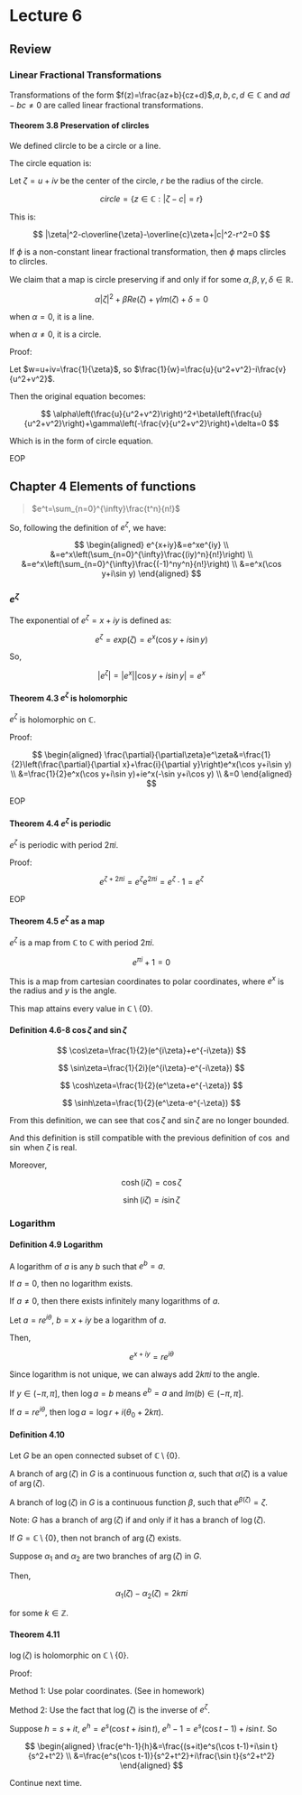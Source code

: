 # Lecture 6

## Review

### Linear Fractional Transformations

Transformations of the form $f(z)=\frac{az+b}{cz+d}$,$a,b,c,d\in\mathbb{C}$ and $ad-bc\neq 0$ are called linear fractional transformations.

#### Theorem 3.8 Preservation of clircles

We defined clircle to be a circle or a line.

The circle equation is:

Let $\zeta=u+iv$ be the center of the circle, $r$ be the radius of the circle.

$$
circle=\{z\in\mathbb{C}:|\zeta-c|=r\}
$$

This is:

$$
|\zeta|^2-c\overline{\zeta}-\overline{c}\zeta+|c|^2-r^2=0
$$

If $\phi$ is a non-constant linear fractional transformation, then $\phi$ maps clircles to clircles.

We claim that a map is circle preserving if and only if for some $\alpha,\beta,\gamma,\delta\in\mathbb{R}$.

$$
\alpha|\zeta|^2+\beta Re(\zeta)+\gamma Im(\zeta)+\delta=0
$$

when $\alpha=0$, it is a line.

when $\alpha\neq 0$, it is a circle.

Proof:

Let $w=u+iv=\frac{1}{\zeta}$, so $\frac{1}{w}=\frac{u}{u^2+v^2}-i\frac{v}{u^2+v^2}$.

Then the original equation becomes:

$$
\alpha\left(\frac{u}{u^2+v^2}\right)^2+\beta\left(\frac{u}{u^2+v^2}\right)+\gamma\left(-\frac{v}{u^2+v^2}\right)+\delta=0
$$

Which is in the form of circle equation.

EOP

## Chapter 4 Elements of functions

> $e^t=\sum_{n=0}^{\infty}\frac{t^n}{n!}$

So, following the definition of $e^\zeta$, we have:

$$
\begin{aligned}
e^{x+iy}&=e^xe^{iy} \\
&=e^x\left(\sum_{n=0}^{\infty}\frac{(iy)^n}{n!}\right) \\
&=e^x\left(\sum_{n=0}^{\infty}\frac{(-1)^ny^n}{n!}\right) \\
&=e^x(\cos y+i\sin y)
\end{aligned}
$$

### $e^\zeta$

The exponential of $e^\zeta=x+iy$ is defined as:

$$
e^\zeta=exp(\zeta)=e^x(\cos y+i\sin y)
$$

So,

$$
|e^\zeta|=|e^x||\cos y+i\sin y|=e^x
$$

#### Theorem 4.3 $e^\zeta$ is holomorphic

$e^\zeta$ is holomorphic on $\mathbb{C}$.

Proof:

$$
\begin{aligned}
\frac{\partial}{\partial\zeta}e^\zeta&=\frac{1}{2}\left(\frac{\partial}{\partial x}+\frac{i}{\partial y}\right)e^x(\cos y+i\sin y) \\
&=\frac{1}{2}e^x(\cos y+i\sin y)+ie^x(-\sin y+i\cos y) \\
&=0
\end{aligned}
$$

EOP

#### Theorem 4.4 $e^\zeta$ is periodic

$e^\zeta$ is periodic with period $2\pi i$.

Proof:

$$
e^{\zeta+2\pi i}=e^\zeta e^{2\pi i}=e^\zeta\cdot 1=e^\zeta
$$

EOP

#### Theorem 4.5 $e^\zeta$ as a map

$e^\zeta$ is a map from $\mathbb{C}$ to $\mathbb{C}$ with period $2\pi i$.

$$
e^{\pi i}+1=0
$$

This is a map from cartesian coordinates to polar coordinates, where $e^x$ is the radius and $y$ is the angle.

This map attains every value in $\mathbb{C}\setminus\{0\}$.

#### Definition 4.6-8 $\cos\zeta$ and $\sin\zeta$

$$
\cos\zeta=\frac{1}{2}(e^{i\zeta}+e^{-i\zeta})
$$

$$
\sin\zeta=\frac{1}{2i}(e^{i\zeta}-e^{-i\zeta})
$$

$$
\cosh\zeta=\frac{1}{2}(e^\zeta+e^{-\zeta})
$$

$$
\sinh\zeta=\frac{1}{2}(e^\zeta-e^{-\zeta})
$$

From this definition, we can see that $\cos\zeta$ and $\sin\zeta$ are no longer bounded.

And this definition is still compatible with the previous definition of $\cos$ and $\sin$ when $\zeta$ is real.

Moreover,

$$
\cosh(i\zeta)=\cos\zeta
$$

$$
\sinh(i\zeta)=i\sin\zeta
$$

### Logarithm

#### Definition 4.9 Logarithm

A logarithm of $a$ is any $b$ such that $e^b=a$.

If $a=0$, then no logarithm exists.

If $a\neq 0$, then there exists infinitely many logarithms of $a$.

Let $a=re^{i\theta}$, $b=x+iy$ be a logarithm of $a$.

Then,

$$
e^{x+iy}=re^{i\theta}
$$

Since logarithm is not unique, we can always add $2k\pi i$ to the angle.

If $y\in(-\pi,\pi]$, then $\log a=b$ means $e^b=a$ and $Im(b)\in(-\pi,\pi]$.

If $a=re^{i\theta}$, then $\log a=\log r+i(\theta_0+2k\pi)$.

#### Definition 4.10

Let $G$ be an open connected subset of $\mathbb{C}\setminus\{0\}$.

A branch of $\arg(\zeta)$ in $G$ is a continuous function $\alpha$, such that $\alpha(\zeta)$ is a value of $\arg(\zeta)$.

A branch of $\log(\zeta)$ in $G$ is a continuous function $\beta$, such that $e^{\beta(\zeta)}=\zeta$.

Note: $G$ has a branch of $\arg(\zeta)$ if and only if it has a branch of $\log(\zeta)$.

If $G=\mathbb{C}\setminus\{0\}$, then  not branch of $\arg(\zeta)$ exists.

Suppose $\alpha_1$ and $\alpha_2$ are two branches of $\arg(\zeta)$ in $G$.

Then,

$$
\alpha_1(\zeta)-\alpha_2(\zeta)=2k\pi i
$$

for some $k\in\mathbb{Z}$.

#### Theorem 4.11

$\log(\zeta)$ is holomorphic on $\mathbb{C}\setminus\{0\}$.

Proof:

Method 1: Use polar coordinates. (See in homework)

Method 2: Use the fact that $\log(\zeta)$ is the inverse of $e^\zeta$.

Suppose $h=s+it$, $e^h=e^s(\cos t+i\sin t)$, $e^h-1=e^s(\cos t-1)+i\sin t$. So

$$
\begin{aligned}
\frac{e^h-1}{h}&=\frac{(s+it)e^s(\cos t-1)+i\sin t}{s^2+t^2} \\
&=\frac{e^s(\cos t-1)}{s^2+t^2}+i\frac{\sin t}{s^2+t^2}
\end{aligned}
$$

Continue next time.
